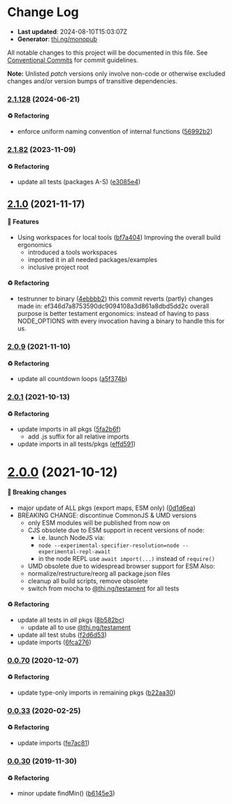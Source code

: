 # Change Log

- **Last updated**: 2024-08-10T15:03:07Z
- **Generator**: [thi.ng/monopub](https://thi.ng/monopub)

All notable changes to this project will be documented in this file.
See [Conventional Commits](https://conventionalcommits.org/) for commit guidelines.

**Note:** Unlisted _patch_ versions only involve non-code or otherwise excluded changes
and/or version bumps of transitive dependencies.

### [2.1.128](https://github.com/thi-ng/umbrella/tree/@thi.ng/geom-hull@2.1.128) (2024-06-21)

#### ♻️ Refactoring

- enforce uniform naming convention of internal functions ([56992b2](https://github.com/thi-ng/umbrella/commit/56992b2))

### [2.1.82](https://github.com/thi-ng/umbrella/tree/@thi.ng/geom-hull@2.1.82) (2023-11-09)

#### ♻️ Refactoring

- update all tests (packages A-S) ([e3085e4](https://github.com/thi-ng/umbrella/commit/e3085e4))

## [2.1.0](https://github.com/thi-ng/umbrella/tree/@thi.ng/geom-hull@2.1.0) (2021-11-17)

#### 🚀 Features

- Using workspaces for local tools ([bf7a404](https://github.com/thi-ng/umbrella/commit/bf7a404))
  Improving the overall build ergonomics
  - introduced a tools workspaces
  - imported it in all needed packages/examples
  - inclusive project root

#### ♻️ Refactoring

- testrunner to binary ([4ebbbb2](https://github.com/thi-ng/umbrella/commit/4ebbbb2))
  this commit reverts (partly) changes made in:
  ef346d7a8753590dc9094108a3d861a8dbd5dd2c
  overall purpose is better testament ergonomics:
  instead of having to pass NODE_OPTIONS with every invocation
  having a binary to handle this for us.

### [2.0.9](https://github.com/thi-ng/umbrella/tree/@thi.ng/geom-hull@2.0.9) (2021-11-10)

#### ♻️ Refactoring

- update all countdown loops ([a5f374b](https://github.com/thi-ng/umbrella/commit/a5f374b))

### [2.0.1](https://github.com/thi-ng/umbrella/tree/@thi.ng/geom-hull@2.0.1) (2021-10-13)

#### ♻️ Refactoring

- update imports in all pkgs ([5fa2b6f](https://github.com/thi-ng/umbrella/commit/5fa2b6f))
  - add .js suffix for all relative imports
- update imports in all tests/pkgs ([effd591](https://github.com/thi-ng/umbrella/commit/effd591))

# [2.0.0](https://github.com/thi-ng/umbrella/tree/@thi.ng/geom-hull@2.0.0) (2021-10-12)

#### 🛑 Breaking changes

- major update of ALL pkgs (export maps, ESM only) ([0d1d6ea](https://github.com/thi-ng/umbrella/commit/0d1d6ea))
- BREAKING CHANGE: discontinue CommonJS & UMD versions
  - only ESM modules will be published from now on
  - CJS obsolete due to ESM support in recent versions of node:
    - i.e. launch NodeJS via:
    - `node --experimental-specifier-resolution=node --experimental-repl-await`
    - in the node REPL use `await import(...)` instead of `require()`
  - UMD obsolete due to widespread browser support for ESM
  Also:
  - normalize/restructure/reorg all package.json files
  - cleanup all build scripts, remove obsolete
  - switch from mocha to [@thi.ng/testament](https://github.com/thi-ng/umbrella/tree/main/packages/testament) for all tests

#### ♻️ Refactoring

- update all tests in _all_ pkgs ([8b582bc](https://github.com/thi-ng/umbrella/commit/8b582bc))
  - update all to use [@thi.ng/testament](https://github.com/thi-ng/umbrella/tree/main/packages/testament)
- update all test stubs ([f2d6d53](https://github.com/thi-ng/umbrella/commit/f2d6d53))
- update imports ([6fca276](https://github.com/thi-ng/umbrella/commit/6fca276))

### [0.0.70](https://github.com/thi-ng/umbrella/tree/@thi.ng/geom-hull@0.0.70) (2020-12-07)

#### ♻️ Refactoring

- update type-only imports in remaining pkgs ([b22aa30](https://github.com/thi-ng/umbrella/commit/b22aa30))

### [0.0.33](https://github.com/thi-ng/umbrella/tree/@thi.ng/geom-hull@0.0.33) (2020-02-25)

#### ♻️ Refactoring

- update imports ([fe7ac81](https://github.com/thi-ng/umbrella/commit/fe7ac81))

### [0.0.30](https://github.com/thi-ng/umbrella/tree/@thi.ng/geom-hull@0.0.30) (2019-11-30)

#### ♻️ Refactoring

- minor update findMin() ([b6145e3](https://github.com/thi-ng/umbrella/commit/b6145e3))
